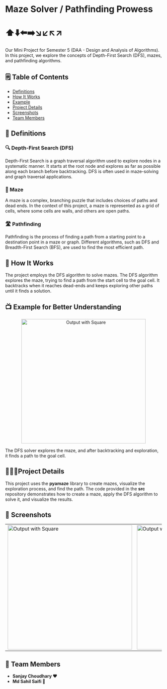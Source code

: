 # Maze Solver / Pathfinding Prowess 
# ⬆️⬇️⬅️➡️↘️↙️↖️↗️

Our Mini Project for Semester 5 (DAA - Design and Analysis of Algorithms). In this project, we explore the concepts of Depth-First Search (DFS), mazes, and pathfinding algorithms.

## 🗒️ Table of Contents
- [Definitions](#definitions)
- [How It Works](#how-it-works)
- [Example](#example-for-better-understanding)
- [Project Details](#project-details)
- [Screenshots](#screenshots)
- [Team Members](#team-members)

## 📝 Definitions

### 🔍 Depth-First Search (DFS)
Depth-First Search is a graph traversal algorithm used to explore nodes in a systematic manner. It starts at the root node and explores as far as possible along each branch before backtracking. DFS is often used in maze-solving and graph traversal applications.

### 🧩 Maze
A maze is a complex, branching puzzle that includes choices of paths and dead ends. In the context of this project, a maze is represented as a grid of cells, where some cells are walls, and others are open paths.

### 🛣️ Pathfinding
Pathfinding is the process of finding a path from a starting point to a destination point in a maze or graph. Different algorithms, such as DFS and Breadth-First Search (BFS), are used to find the most efficient path.

## 🧠 How It Works

The project employs the DFS algorithm to solve mazes. The DFS algorithm explores the maze, trying to find a path from the start cell to the goal cell. It backtracks when it reaches dead-ends and keeps exploring other paths until it finds a solution.

## 📺 Example for Better Understanding

<p align="center">
  <img src="https://github.com/cu-sanjay/614-A-DAA-Project/assets/96792511/8ff73088-ef7d-4b41-9f30-1621541f2eb4" width="400" alt="Output with Square">
</p>

The DFS solver explores the maze, and after backtracking and exploration, it finds a path to the goal cell.

## 🚶🏾‍♂️Project Details

This project uses the **pyamaze** library to create mazes, visualize the exploration process, and find the path. The code provided in the **src** repository demonstrates how to create a maze, apply the DFS algorithm to solve it, and visualize the results.

## 📱 Screenshots

<table align="center">
  <tr>
    <td>
      <img src="https://github.com/cu-sanjay/614-A-DAA-Project/assets/96792511/fb8c120c-3459-4685-ba6f-9ce87e3fdfe8" width="400" alt="Output with Square">
    </td>
    <td>
      <img src="https://github.com/cu-sanjay/614-A-DAA-Project/assets/96792511/53d02b63-cec8-4a66-9261-49a6a713fdcc" width="400" alt="Output with Arrow">
    </td>
  </tr>
</table>

## 👥 Team Members

- **Sanjay Choudhary ❤️**
- **Md Sahil Saifi 🚀**
